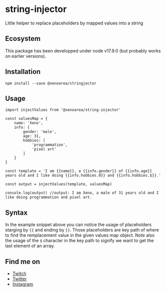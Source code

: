 # string-injector
Little helper to replace placeholders by mapped values into a string

## Ecosystem

This package has been developped under node v17.9.0 (but probably works on earlier versions).

## Installation

```npm install --save @xenoarea/stringjector```

## Usage

```
import injectValues from '@xenoarea/string-injector'

const valuesMap = {
    name: 'Xeno',
    info: {
        gender: 'male',
        age: 31,
        hobbies: [
            'programmation',
            'pixel art'
        ]
    }
}

const template = 'I am {{name}}, a {{info.gender}} of {{info.age}} years old and I like doing {{info.hobbies.0}} and {{info.hobbies.$}}.'

const output = injectValues(template, valuesMap)

console.log(output) //output: I am Xeno, a male of 31 years old and I like doing programmation and pixel art.
```

## Syntax

In the example snippet above you can notice the usage of placeholders starging by `{{` and ending by `}}`.
Those placeholders are key path of where to find the remplacement value in the given values map object.
Note also the usage of the `$` character in the key path to signify we want to get the last element of
an array.

## Find me on

- [Twitch](https://www.twitch.tv/xenoarea)
- [Twitter](https://twitter.com/xenoarea)
- [Instagram](https://www.instagram.com/xenoarea)

